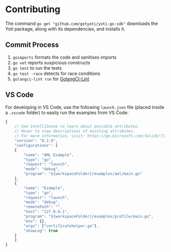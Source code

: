 # Contributing

The command `go get "github.com/getyoti/yoti-go-sdk"` downloads the Yoti package, along with its dependencies, and installs it.

## Commit Process

1) `goimports` formats the code and sanitises imports
1) `go vet` reports suspicious constructs
1) `go test` to run the tests
1) `go test -race` detects for race conditions
1) `golangci-lint run` for [GolangCI-Lint](https://github.com/golangci/golangci-lint)

## VS Code

For developing in VS Code, use the following `launch.json` file (placed inside a `.vscode` folder) to easily run the examples from VS Code:

```javascript
{
    // Use IntelliSense to learn about possible attributes.
    // Hover to view descriptions of existing attributes.
    // For more information, visit: https://go.microsoft.com/fwlink/?linkid=830387
    "version": "0.2.0",
    "configurations": [
    {
        "name": "AML Example",
        "type": "go",
        "request": "launch",
        "mode": "debug",
        "program": "${workspaceFolder}/examples/aml/main.go"
    },
    {
        "name": "Example",
        "type": "go",
        "request": "launch",
        "mode": "debug",
        "remotePath": "",
        "host": "127.0.0.1",
        "program": "${workspaceFolder}/examples/profile/main.go",
        "env": {},
        "args": ["certificatehelper.go"],
        "showLog": true
    }
    ]
}
```